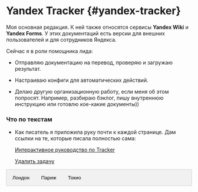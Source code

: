 # Yandex Tracker {#yandex-tracker}

Моя основная редакция. К ней также относятся сервисы **Yandex Wiki** и **Yandex Forms**. У этих документаций есть версии для внешних пользователей и для сотрудников Яндекса.

Сейчас я в роли помощника лида:

- Отправляю документацию на перевод, проверяю и загружаю результат.

- Настраиваю конфиги для автоматических действий.

- Делаю другую организационную работу, если меня об этом попросят. Например, разбираю бэклог, пишу внутреннюю инструкцию или готовлю кое-какие документы))

### Что по текстам

* Как писатель я приложила руку почти к каждой странице. Дам ссылки на те, которые писала полностью сама:

  [Интерактивное руководство по Tracker](https://yandex.ru/support/tracker/ru/user/quick-guide)

  [Удалить задачу](https://yandex.ru/support/tracker/ru/user/ticket-cancel)

<!-- Ссылки вкладки -->
<div class="tab">
  <button class="tablinks" onclick="openCity(event, 'London')">Лондон</button>
  <button class="tablinks" onclick="openCity(event, 'Paris')">Париж</button>
  <button class="tablinks" onclick="openCity(event, 'Tokyo')">Токио</button>
</div>

<!-- Содержимое вкладки -->
<div id="London" class="tabcontent">
  <h3>Лондон</h3>
  <p>Лондон является столицей Англии.</p>
</div>

<div id="Paris" class="tabcontent">
  <h3>Париж</h3>
  <p>Париж является столицей Франции.</p>
</div>

<div id="Tokyo" class="tabcontent">
  <h3>Токио</h3>
  <p>Токио является столицей Японии.</p>
</div>


<style>
/* Стиль вкладки */
.tab {
  overflow: hidden;
  border: 1px solid #ccc;
  background-color: #f1f1f1;
}

/* Стиль кнопок, которые используются для открытия содержимого вкладки */
.tab button {
  background-color: inherit;
  float: left;
  border: none;
  outline: none;
  cursor: pointer;
  padding: 14px 16px;
  transition: 0.3s;
}

/* Изменение цвета фона кнопок при наведении курсора */
.tab button:hover {
  background-color: #ddd;
}

/* Создание активного/текущего класса связи вкладки */
.tab button.active {
  background-color: #ccc;
}

/* Стиль содержимого вкладки */
.tabcontent {
  display: none;
  padding: 6px 12px;
  border: 1px solid #ccc;
  border-top: none;
}
</style>

